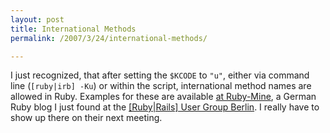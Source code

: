 ```yaml
---
layout: post
title: International Methods
permalink: /2007/3/24/international-methods/

---
```


I just recognized, that after setting the <code>$KCODE</code> to
<code>"u"</code>, either via command line (<code>[ruby|irb] -Ku</code>) or
within the script, international method names are allowed in Ruby. Examples for
these are available <a href="http://www.dethix.de/?p=188">at Ruby-Mine</a>, a
German Ruby blog I just found at the <a
href="http://www.rubyonrails-ug.de/wiki/berlin">[Ruby|Rails] User Group
Berlin</a>. I really have to show up there on their next meeting.
